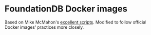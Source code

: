 # FoundationDB Docker images

Based on Mike McMahon's [excellent scripts](https://bitbucket.org/mmcm/sql-layer-docker). Modified to follow official Docker images' practices more closely.
